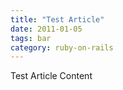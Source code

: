 ```yaml
---
title: "Test Article"
date: 2011-01-05
tags: bar
category: ruby-on-rails
---
```

Test Article Content
